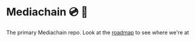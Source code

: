 # Mediachain 💿 🔗
The primary Mediachain repo. Look at the [roadmap](https://github.com/mediachain/mediachain/issues/1) to see where we're at

